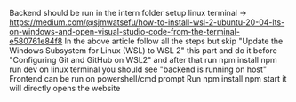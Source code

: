 Backend should be run in the intern folder
setup linux terminal ->  https://medium.com/@sjmwatsefu/how-to-install-wsl-2-ubuntu-20-04-lts-on-windows-and-open-visual-studio-code-from-the-terminal-e580761e84f8 
In the above article follow all the steps but skip "Update the Windows Subsystem for Linux (WSL) to WSL 2" this part and do it before "Configuring Git and GitHub on WSL2"
and after that run 
 npm install 
 npm run dev 
on linux terminal you should see "backend is running on host"
Frontend can be run on powershell/cmd prompt
Run 
 npm install
 npm start 
it will directly opens the website
